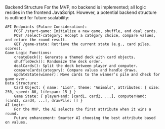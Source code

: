 Backend Structure
For the MVP, no backend is implemented; all logic resides in the frontend JavaScript. However, a potential backend structure is outlined for future scalability:

    API Endpoints (Future Consideration):
        POST /start-game: Initialize a new game, shuffle, and deal cards.
        POST /select-category: Accept a category choice, compare values, and return the round result.
        GET /game-state: Retrieve the current state (e.g., card piles, scores).
    Game Logic Functions:
        createDeck(): Generate a themed deck with card objects.
        shuffleDeck(): Randomize the deck order.
        dealCards(): Split the deck between player and computer.
        compareCards(category): Compare values and handle draws.
        updateState(winner): Move cards to the winner’s pile and check for game over.
    Data Structure:
        Card Object: { name: "Lion", theme: "Animals", attributes: { size: 250, speed: 80, lifespan: 15 } }
        Game State: { playerHand: [card1, card2, ...], computerHand: [card3, card4, ...], drawPile: [] }
    AI Logic:
        For the MVP, the AI selects the first attribute when it wins a round.
        Future enhancement: Smarter AI choosing the best attribute based on values.

